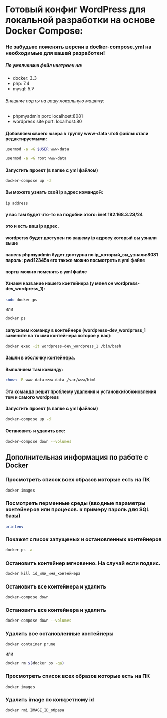 # Готовый конфиг WordPress для локальной разработки на основе Docker Compose:

### Не забудьте поменять версии в docker-compose.yml на необходимые для вашей разработки!
##### По умолчанию файл настроен на:
* docker: 3.3
* php: 7.4
* mysql: 5.7
###### Внешние порты на вашу локальную машину:
* phpmyadmin port: localhost:8081
* wordpress site port: localhost:80

#### Добавляем своего юзера в группу www-data чтоб файлы стали редактируемыми:
```bash
usermod -a -G $USER www-data
```

```bash
usermod -a -G root www-data
```

#### Запустить проект (в папке с yml файлом)
```bash
docker-compose up -d
```

#### Вы можете узнать свой ip адрес командой:
```bash
ip address
```
#### у вас там будет что-то на подобии этого: inet 192.168.3.23/24
#### это и есть ваш ip адрес.
#### wordperss будет доступен по вашему ip адресу который вы узнали выше
#### панель phpmyadmin будет достурна по ip_который_вы_узнали:8081 пароль: pwd12345a его также можно посмотреть в yml файле
#### порты можно поменять в yml файле

#### Узнаем название нашего контейнера (у меня он wordpress-dev_wordpress_1):
```bash
sudo docker ps
```
или

```bash
docker ps
```

#### запускаем команду в контейнере (wordpress-dev_wordpress_1 замените на то имя контейнера которое у вас):
```bash
docker exec -it wordpress-dev_wordpress_1 /bin/bash
```

#### Зашли в оболочку контейнера.
#### Выполняем там команду:
```bash
chown -R www-data:www-data /var/www/html
```
#### Эта команда решит проблему удаления и установки/обюновления тем и самого wordpress

#### Запустить проект (в папке с yml файлом)
```bash
docker-compose up -d
```
#### Остановить и удалить все:
```bash
docker-compose down --volumes
```

## Дополнительная информация по работе с Docker

### Просмотреть список всех образов которые есть на ПК
```bash
docker images
```

### Посмотреть перменные среды (вводные параметры контейнеров или процесов. к примеру пароль для SQL базы)
```bash
printenv
```

### Покажет список запущеных и остановленных контейнеров
```bash
docker ps -a
```

### Остановить контейнер мгновенно. На случай если подвис.
```bash
docker kill id_или_имя_контейнера
```

### Остановить все контейнера и удалить
```bash
docker-compose down
```

### Остановить все контейнера и удалить
```bash
docker-compose down --volumes
```

### Удалить все остановленные контейнеры
```bash
docker container prune
```
или
```bash
docker rm $(docker ps -qa)
```

### Просмотреть список всех образов которые есть на ПК
```bash
docker images
```

### Удалить image по конкретному id
```bash
docker rmi IMAGE_ID_образа
```




